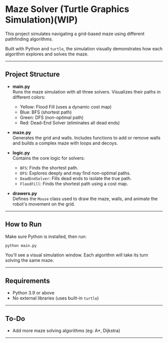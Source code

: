 
# Maze Solver (Turtle Graphics Simulation)(WIP)

This project simulates navigating a grid-based maze using different pathfinding algorithms.

Built with Python and `turtle`, the simulation visually demonstrates how each algorithm explores and solves the maze.

---

## Project Structure

- **main.py**  
  Runs the maze simulation with all three solvers. Visualizes their paths in different colors:  
  - Yellow: Flood Fill (uses a dynamic cost map)
  - Blue: BFS (shortest path)  
  - Green: DFS (non-optimal path)  
  - Red: Dead-End Solver (eliminates all dead ends)

- **maze.py**  
  Generates the grid and walls. Includes functions to add or remove walls and builds a complex maze with loops and decoys.

- **logic.py**  
  Contains the core logic for solvers:
  - `BFS`: Finds the shortest path.
  - `DFS`: Explores deeply and may find non-optimal paths.
  - `DeadEndSolver`: Fills dead ends to isolate the true path.
  - `FloodFill`: Finds the shortest path using a cost map.

- **drawers.py**  
  Defines the `Mouse` class used to draw the maze, walls, and animate the robot's movement on the grid.

---

## How to Run

Make sure Python is installed, then run:

```bash
python main.py
```

You'll see a visual simulation window. Each algorithm will take its turn solving the same maze.

---

## Requirements

- Python 3.9 or above
- No external libraries (uses built-in `turtle`)

---

## To-Do

- Add more maze solving algorithms (eg: A*, Dijkstra)

---

